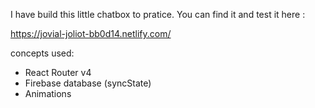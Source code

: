 I have build this little chatbox to pratice.
You can find it and test it here :

https://jovial-joliot-bb0d14.netlify.com/

concepts used:
- React Router v4
- Firebase database (syncState)
- Animations
